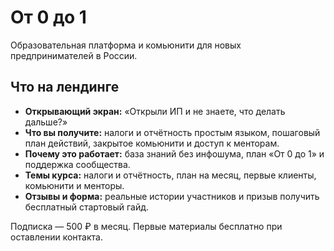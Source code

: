 # От 0 до 1

Образовательная платформа и комьюнити для новых предпринимателей в России.

## Что на лендинге

* **Открывающий экран:** «Открыли ИП и не знаете, что делать дальше?»
* **Что вы получите:** налоги и отчётность простым языком, пошаговый план действий, закрытое комьюнити и доступ к менторам.
* **Почему это работает:** база знаний без инфошума, план «От 0 до 1» и поддержка сообщества.
* **Темы курса:** налоги и отчётность, план на месяц, первые клиенты, комьюнити и менторы.
* **Отзывы и форма:** реальные истории участников и призыв получить бесплатный стартовый гайд.

Подписка — 500 ₽ в месяц. Первые материалы бесплатно при оставлении контакта.
